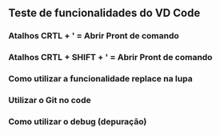 ## Teste de funcionalidades do VD Code

### Atalhos CRTL + '   =    Abrir Pront de comando 
### Atalhos CRTL + SHIFT + '   =    Abrir Pront de comando 

### Como utilizar a funcionalidade replace na lupa 


### Utilizar o Git no code 

### Como utilizar o debug (depuração)